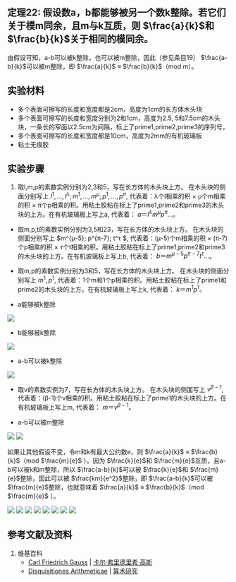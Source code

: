 ## 定理22: 假设数a，b都能够被另一个数k整除。若它们关于模m同余，且m与k互质，则 $\frac{a}{k}$和 $\frac{b}{k}$关于相同的模同余。 

由假设可知，a-b可以被k整除，也可以被m整除，因此（参见条目19） $\frac{a-b}{k}$可以被m整除，即 $\frac{a}{k}$ ≡ $\frac{b}{k}$（mod m）。

## 实验材料

- 多个表面可擦写的长度和宽度都是2cm，高度为1cm的长方体木头块
- 多个表面可擦写的长度和宽度分别为2和1cm，高度为2.5, 5和7.5cm的木头块，一条长的窄面以2.5cm为间隔，标上了prime1,prime2,prime3的序列号。
- 多个表面可擦写的长度和宽度都是10cm，高度为2mm的有机玻璃板
- 粘土无痕胶

## 实验步骤

1. 取l,m,p的素数实例分别为2,3和5，写在长方体的木头块上方。
在木头块的侧面分别写上 $l^1,...,l^λ; m^1,...,m^μ; p^1,...,p^π$,
代表着：λ个l相乘的积 × μ个m相乘的积 × π个p相乘的积。用粘土胶粘在标上了prime1,prime2和prime3的木头块的上方。在有机玻璃板上写上a, 代表着： $a＝l^{λ}m^{μ}p^{π}…$。

- 取m,p,t的素数实例分别为3,5和23，写在长方体的木头块上方。
在木头块的侧面分别写上 $m^{μ-5}; p^{π-7}; t^τ $,
代表着：(μ-5)个m相乘的积 × (π-7)个p相乘的积 × τ个t相乘的积。用粘土胶粘在标上了prime1,prime2和prime3的木头块的上方。在有机玻璃板上写上b, 代表着： $b＝m^{μ-5}p^{π-7}t^{τ}…$。

- 取m,p的素数实例分别为3和5，写在长方体的木头块上方。
在木头块的侧面分别写上 $m^1, p^1$,
代表着：1个m和1个p相乘的积。用粘土胶粘在标上了prime1和prime2的木头块的上方。在有机玻璃板上写上k, 代表着： $k＝m^{1}p^{1}$。

- a能够被k整除

![](/images/数论/高斯的算术研究中典型的推演实验/章2/定理22/22-1.jpg)

- b能够被k整除

![](/images/数论/高斯的算术研究中典型的推演实验/章2/定理22/22-2.jpg)

- a-b可以被k整除

![](/images/数论/高斯的算术研究中典型的推演实验/章2/定理22/22-3.jpg)

- 取v的素数实例为7，写在长方体的木头块上方。
在木头块的侧面写上 $v^{β-1}$,
代表着：(β-1)个v相乘的积。用粘土胶粘在标上了prime1的木头块的上方。在有机玻璃板上写上m, 代表着： $m＝v^{β-1}$。

- a-b可以被m整除

![](/images/数论/高斯的算术研究中典型的推演实验/章2/定理22/22-4.jpg)
![](/images/数论/高斯的算术研究中典型的推演实验/章2/定理22/22-5.jpg)

如果让其他假设不变，令m和k有最大公约数e，则 $\frac{a}{k}$ ≡ $\frac{b}{k}$（mod $\frac{m}{e}$ ）。因为 $\frac{k}{e}$和 $\frac{m}{e}$互质，且a-b可以被k和m整除，所以 $\frac{a-b}{k}$可以被 $\frac{k}{e}$和 $\frac{m}{e}$整除，因此可以被 $\frac{km}{e^2}$整除，即 $\frac{a-b}{k}$可以被 $\frac{m}{e}$整除，也就意味着 $\frac{a}{k}$ ≡ $\frac{b}{k}$（mod $\frac{m}{e}$ ）。

![](/images/数论/高斯的算术研究中典型的推演实验/章2/定理22/22-6.jpg)
![](/images/数论/高斯的算术研究中典型的推演实验/章2/定理22/22-7.jpg)
![](/images/数论/高斯的算术研究中典型的推演实验/章2/定理22/22-8.jpg)
![](/images/数论/高斯的算术研究中典型的推演实验/章2/定理22/22-9.jpg)
![](/images/数论/高斯的算术研究中典型的推演实验/章2/定理22/22-10.jpg)
![](/images/数论/高斯的算术研究中典型的推演实验/章2/定理22/22-11.jpg)
![](/images/数论/高斯的算术研究中典型的推演实验/章2/定理22/22-12.jpg)
![](/images/数论/高斯的算术研究中典型的推演实验/章2/定理22/22-13.jpg)

## 参考文献及资料

1. 维基百科
	- [Carl Friedrich Gauss](https://en.wikipedia.org/wiki/Carl_Friedrich_Gauss) | [卡尔·弗里德里希·高斯](https://zh.wikipedia.org/wiki/%E5%8D%A1%E7%88%BE%C2%B7%E5%BC%97%E9%87%8C%E5%BE%B7%E9%87%8C%E5%B8%8C%C2%B7%E9%AB%98%E6%96%AF) 
	- [Disquisitiones Arithmeticae](https://en.wikipedia.org/wiki/Disquisitiones_Arithmeticae) | [算术研究](https://zh.wikipedia.org/wiki/算术研究) 



